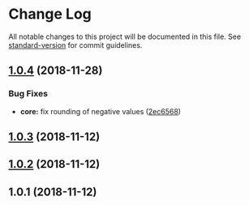 # Change Log

All notable changes to this project will be documented in this file. See [standard-version](https://github.com/conventional-changelog/standard-version) for commit guidelines.

<a name="1.0.4"></a>
## [1.0.4](https://github.com/codeandcats/reliable-round/compare/v1.0.3...v1.0.4) (2018-11-28)


### Bug Fixes

* **core:** fix rounding of negative values ([2ec6568](https://github.com/codeandcats/reliable-round/commit/2ec6568))



<a name="1.0.3"></a>
## [1.0.3](https://github.com/codeandcats/reliable-round/compare/v1.0.2...v1.0.3) (2018-11-12)



<a name="1.0.2"></a>
## [1.0.2](https://github.com/codeandcats/reliable-round/compare/v1.0.1...v1.0.2) (2018-11-12)



<a name="1.0.1"></a>
## 1.0.1 (2018-11-12)
